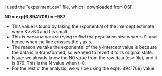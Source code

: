 I used the "experiment.csv" file, which I downloaded from OSF.

**N0 = exp(6.8941709) = ~987**
- This value is found by taking the exponential of the intercept estimate when K>>N0 and t is small.
- This is because we are trying to find the population size when t=0, and hence when the line crosses the y axis. 
- The reason we take the exponential of the y-intercept value is because the data is ln-transformed, so we need to revert it to its original state.
- Issue: we already know the N0 value from the raw data (csv file), and it is 879. This is the N value when t=0.
- For the rest of the analysis, we will be using the exp(6.8941709) value.
